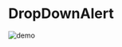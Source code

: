 # DropDownAlert
 ![demo](https://github.com/quickcoding/DropDownAlert/blob/master/app/demo-dropdown-1.gif)
